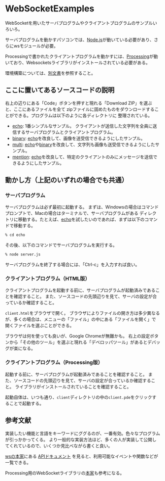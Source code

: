 # WebSocketExamples

WebSocketを用いたサーバプログラムやクライアントプログラムのサンプルいろいろ。

サーバプログラムを動かすパソコンでは、[Node.js](https://nodejs.org/ja/)が動いている必要があり、さらにwsモジュールが必要。

Processingで書かれたクライアントプログラムを動かすには、[Processing](https://processing.org)が動いており、Websocketsライブラリがインストールされている必要がある。

環境構築については、[別文書](setup.md)を参照すること。

## ここに置いてあるソースコードの説明

右上の辺りにある「Code」ボタンを押すと現れる「Download ZIP」を選ぶと、ここにあるファイルを全て
zipファイルに固めたものをダウンロードすることができる。プログラムは以下のように各ディレクトリに
整理されている。

* [echo](./echo/):
    1番シンプルなサンプル。
    クライアントが送信した文字列を全員に送信するサーバプログラムとクライアントプログラム。
* [binary](./binary/):
    [echo](./echo/)を改良して、画像を送受信できるようにしたサンプル。
* [multi](./multi/):
    [echo](./echo/)や[binary](./binary/)を改良して、文字列も画像も送受信できるようにしたサンプル。
* [mention](./mention/):
    [echo](./echo/)を改良して、特定のクライアントのみにメッセージを送信できるようにしたサンプル。

## 動かし方（上記のいずれの場合でも共通）

### サーバプログラム

サーバプログラムは必ず最初に起動する。
まずは、Windowsの場合はコマンドプロンプトで、Macの場合はターミナルで、サーバプログラムがある
ディレクトリに移動する。たとえば、[echo](./echo/)を試したいのであれば、まずは以下のコマンドで移動する。

```sh
% cd echo
```

その後、以下のコマンドでサーバプログラムを実行する。

```sh
% node server.js
```

サーバプログラムを終了する場合には、「Ctrl-c」を入力すれば良い。

### クライアントプログラム（HTML版）

クライアントプログラムを起動する前に、サーバプログラムが起動済みであることを確認すること。
また、ソースコードの先頭辺りを見て、サーバの設定が合っているか確認すること。

`client.html`をブラウザで開く。
ブラウザによりファイルの開き方は多少異なるが、多くの場合は、メニューの「ファイル」の中にある「ファイルを開く」で
開くファイルを選ぶことができる。

ブラウザは何を使っても良いが、Google Chromeが無難かも。
右上の設定ボタンから「その他のツール」を選ぶと現れる「デベロッパツール」があるとデバッグが楽になる。

### クライアントプログラム（Processing版）

起動する前に、サーバプログラムが起動済みであることを確認すること。
また、ソースコードの先頭辺りを見て、サーバの設定が合っているか確認すること。
ライブラリがインストールされていることを確認すること。

起動自体は、いつも通り、`client`ディレクトリの中の`client.pde`をクリックすることで起動する。

## 参考文献

実装したい機能と言語をキーワードにググるのが、一番有効。色々なプログラムが引っかかってくる。
より一般的な実装方法ほど、多くの人が実装して公開してくれているので、いくつか見比べながら書くと良い。

[wsの本家](https://github.com/websockets/ws)にある
[APIドキュメント](https://github.com/websockets/ws/blob/master/doc/ws.md)
を見ると、利用可能なイベントや関数などが一覧できる。

Processing用のWebSocketライブラリの[本家](https://github.com/alexandrainst/processing_websockets)も参考になる。
